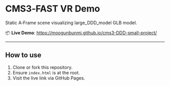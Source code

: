 # CMS3‑FAST VR Demo

Static A‑Frame scene visualizing large_DDD_model GLB model.

📦 **Live Demo**: https://moogunbunmi.github.io/cms3-DDD-small-project/

---

## How to use

1. Clone or fork this repository.
2. Ensure `index.html` is at the root.
3. Visit the live link via GitHub Pages.
